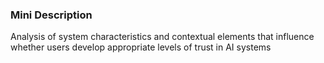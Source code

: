 ### Mini Description

Analysis of system characteristics and contextual elements that influence whether users develop appropriate levels of trust in AI systems
